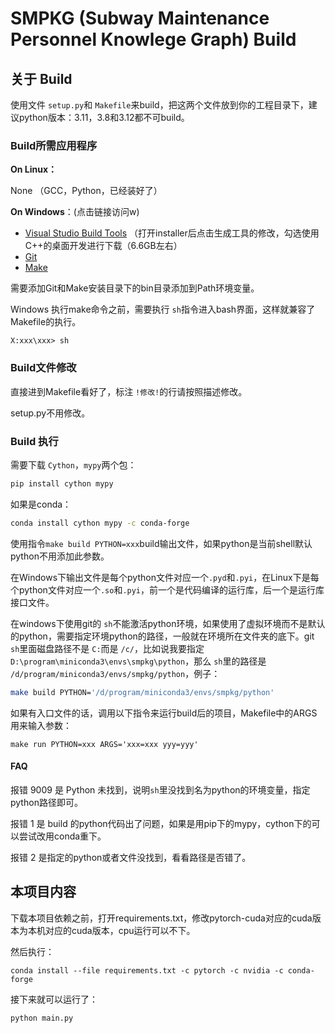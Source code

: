 # SMPKG (Subway Maintenance Personnel Knowlege Graph) Build

## 关于 Build

使用文件 `setup.py`和 `Makefile`来build，把这两个文件放到你的工程目录下，建议python版本：3.11，3.8和3.12都不可build。

### Build所需应用程序

**On Linux：**

None （GCC，Python，已经装好了）

**On Windows**：(点击链接访问w)

- [Visual Studio Build Tools](https://visualstudio.microsoft.com/zh-hant/visual-cpp-build-tools) （打开installer后点击生成工具的修改，勾选使用C++的桌面开发进行下载（6.6GB左右）
- [Git](https://git-scm.com/downloads)
- [Make](https://gnuwin32.sourceforge.net/downlinks/make.php)

需要添加Git和Make安装目录下的bin目录添加到Path环境变量。

Windows 执行make命令之前，需要执行 `sh`指令进入bash界面，这样就兼容了Makefile的执行。

```cmd.exe
X:xxx\xxx> sh
```

### Build文件修改

直接进到Makefile看好了，标注 `!修改!`的行请按照描述修改。

setup.py不用修改。

### Build 执行

需要下载 `Cython`，`mypy`两个包：

```bash
pip install cython mypy
```

如果是conda：

```bash
conda install cython mypy -c conda-forge
```

使用指令`make build PYTHON=xxx`build输出文件，如果python是当前shell默认python不用添加此参数。

在Windows下输出文件是每个python文件对应一个`.pyd`和`.pyi`，在Linux下是每个python文件对应一个`.so`和`.pyi`，前一个是代码编译的运行库，后一个是运行库接口文件。

在windows下使用git的 `sh`不能激活python环境，如果使用了虚拟环境而不是默认的python，需要指定环境python的路径，一般就在环境所在文件夹的底下。git `sh`里面磁盘路径不是 `C:`而是 `/c/`，比如说我要指定 `D:\program\miniconda3\envs\smpkg\python`，那么 `sh`里的路径是 `/d/program/miniconda3/envs/smpkg/python`，例子：

```bash
make build PYTHON='/d/program/miniconda3/envs/smpkg/python'
```

如果有入口文件的话，调用以下指令来运行build后的项目，Makefile中的ARGS用来输入参数：

```
make run PYTHON=xxx ARGS='xxx=xxx yyy=yyy'
```

#### FAQ

报错 9009 是 Python 未找到，说明`sh`里没找到名为python的环境变量，指定python路径即可。

报错 1 是 build 的python代码出了问题，如果是用pip下的mypy，cython下的可以尝试改用conda重下。

报错 2 是指定的python或者文件没找到，看看路径是否错了。

## 本项目内容

下载本项目依赖之前，打开requirements.txt，修改pytorch-cuda对应的cuda版本为本机对应的cuda版本，cpu运行可以不下。

然后执行：

```shell
conda install --file requirements.txt -c pytorch -c nvidia -c conda-forge
```

接下来就可以运行了：

```bash
python main.py
```
